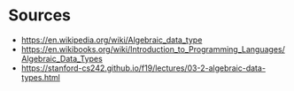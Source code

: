 # Sources
- https://en.wikipedia.org/wiki/Algebraic_data_type
- https://en.wikibooks.org/wiki/Introduction_to_Programming_Languages/Algebraic_Data_Types
- https://stanford-cs242.github.io/f19/lectures/03-2-algebraic-data-types.html